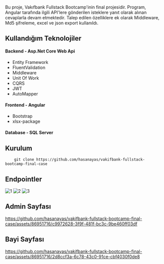 Bu proje, Vakıfbank Fullstack Bootcamp'inin final projesidir. Program, Angular tarafında ilgili API'lere gönderilen isteklere yanıt olarak alınan cevaplarla devam etmektedir. Talep edilen özelliklere ek olarak Middleware, Md5 şifreleme, excel ve json export kullanıldı.

## Kullandığım Teknolojiler

#### Backend - Asp.Net Core Web Api

- Entity Framework
- FluentValidation
-  Middleware
- Unit Of Work
- CQRS
- JWT
- AutoMapper

#### Frontend - Angular

- Bootstrap
- xlsx-package

#### Database - SQL Server

## Kurulum 
```
    git clone https://github.com/hasanayas/vakifbank-fullstack-bootcamp-final-case
```



## Endpointler

![1](https://github.com/hasanayas/vakifbank-fullstack-bootcamp-final-case/assets/86951716/48fcb5b8-d124-4b40-ab4d-3aa09619799b)
![2](https://github.com/hasanayas/vakifbank-fullstack-bootcamp-final-case/assets/86951716/37644a37-37c2-4c5c-9c19-05a7f2059a3b)
![3](https://github.com/hasanayas/vakifbank-fullstack-bootcamp-final-case/assets/86951716/8cd24855-7ec3-4f80-a0c8-4d2f739805fa)

## Admin Sayfası
https://github.com/hasanayas/vakifbank-fullstack-bootcamp-final-case/assets/86951716/c9972628-3f9f-481f-bc3c-9be460ff03df

## Bayi Sayfası
https://github.com/hasanayas/vakifbank-fullstack-bootcamp-final-case/assets/86951716/2d8ccf3a-6c78-43c0-91ce-cbf4030f0de8



